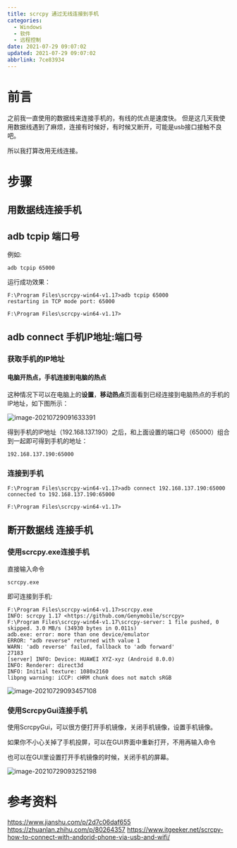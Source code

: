 ```yaml
---
title: scrcpy 通过无线连接到手机
categories: 
  - Windows
  - 软件
  - 远程控制
date: 2021-07-29 09:07:02
updated: 2021-07-29 09:07:02
abbrlink: 7ce83934
---
```

# 前言
之前我一直使用的数据线来连接手机的，有线的优点是速度快。
但是这几天我使用数据线遇到了麻烦，连接有时候好，有时候又断开，可能是usb接口接触不良吧。

所以我打算改用无线连接。
# 步骤
## 用数据线连接手机
## adb tcpip 端口号
例如:
```
adb tcpip 65000
```
运行成功效果：
```
F:\Program Files\scrcpy-win64-v1.17>adb tcpip 65000
restarting in TCP mode port: 65000

F:\Program Files\scrcpy-win64-v1.17>
```
## adb connect 手机IP地址:端口号

### 获取手机的IP地址

#### 电脑开热点，手机连接到电脑的热点

这种情况下可以在电脑上的**设置**，**移动热点**页面看到已经连接到电脑热点的手机的IP地址，如下图所示：

![image-20210729091633391](https://gitee.com/XiaoLan223/images/raw/master/Blog/Sum/20210729091633.png)

得到手机的IP地址（192.168.137.190）之后，和上面设置的端口号（65000）组合到一起即可得到手机的地址：

```
192.168.137.190:65000
```
### 连接到手机
```
F:\Program Files\scrcpy-win64-v1.17>adb connect 192.168.137.190:65000
connected to 192.168.137.190:65000

F:\Program Files\scrcpy-win64-v1.17>
```
## 断开数据线 连接手机

### 使用scrcpy.exe连接手机
直接输入命令
```
scrcpy.exe
```
即可连接到手机:
```
F:\Program Files\scrcpy-win64-v1.17>scrcpy.exe
INFO: scrcpy 1.17 <https://github.com/Genymobile/scrcpy>
F:\Program Files\scrcpy-win64-v1.17\scrcpy-server: 1 file pushed, 0 skipped. 3.0 MB/s (34930 bytes in 0.011s)
adb.exe: error: more than one device/emulator
ERROR: "adb reverse" returned with value 1
WARN: 'adb reverse' failed, fallback to 'adb forward'
27183
[server] INFO: Device: HUAWEI XYZ-xyz (Android 8.0.0)
INFO: Renderer: direct3d
INFO: Initial texture: 1080x2160
libpng warning: iCCP: cHRM chunk does not match sRGB

```

![image-20210729093457108](https://gitee.com/XiaoLan223/images/raw/master/Blog/Sum/20210729093457.png)

### 使用ScrcpyGui连接手机

使用ScrcpyGui，可以很方便打开手机镜像，关闭手机镜像，设置手机镜像。



如果你不小心关掉了手机投屏，可以在GUI界面中重新打开，不用再输入命令

也可以在GUI里设置打开手机镜像的时候，关闭手机的屏幕。

![image-20210729093252198](https://gitee.com/XiaoLan223/images/raw/master/Blog/Sum/20210729093252.png)


# 参考资料
https://www.jianshu.com/p/2d7c06daf655
https://zhuanlan.zhihu.com/p/80264357
https://www.itgeeker.net/scrcpy-how-to-connect-with-andorid-phone-via-usb-and-wifi/